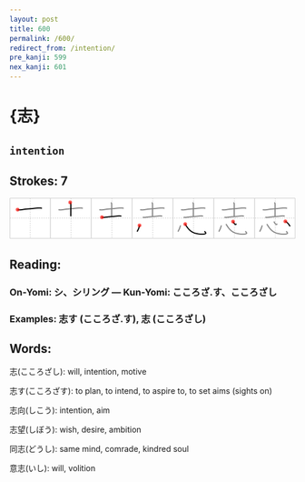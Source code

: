 ```yaml
---
layout: post
title: 600
permalink: /600/
redirect_from: /intention/
pre_kanji: 599
nex_kanji: 601
---
```


# {志}

## `intention`

## Strokes: 7

<div class="stroke"><img src="../images/E5BF97.png" /></div>

## Reading:

### On-Yomi: シ、シリング &mdash; Kun-Yomi: こころざ.す、こころざし

### Examples: 志す (こころざ.す), 志 (こころざし)

## Words:

志(こころざし): will, intention, motive

志す(こころざす): to plan, to intend, to aspire to, to set aims (sights on)

志向(しこう): intention, aim

志望(しぼう): wish, desire, ambition

同志(どうし): same mind, comrade, kindred soul

意志(いし): will, volition

